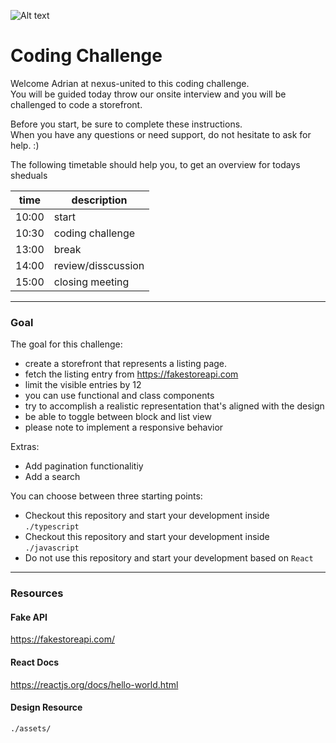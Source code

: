 ![Alt text](https://octodex.github.com/images/dojocat.jpg)

# Coding Challenge

Welcome Adrian at nexus-united to this coding challenge.<br />
You will be guided today throw our onsite interview and you will be challenged to code a storefront.

Before you start, be sure to complete these instructions.<br />
When you have any questions or need support, do not hesitate to ask for help. :)

The following timetable should help you, to get an overview for todays sheduals

|time|description|
|---|---|
|10:00|start|
|10:30|coding challenge|
|13:00|break|
|14:00|review/disscussion|
|15:00|closing meeting|

---

### Goal
The goal for this challenge:
- create a storefront that represents a listing page.
- fetch the listing entry from https://fakestoreapi.com
- limit the visible entries by 12
- you can use functional and class components
- try to accomplish a realistic representation that's aligned with the design
- be able to toggle between block and list view
- please note to implement a responsive behavior

Extras:
- Add pagination functionalitiy
- Add a search 

You can choose between three starting points:
- Checkout this repository and start your development inside `./typescript`
- Checkout this repository and start your development inside `./javascript`
- Do not use this repository and start your development based on `React`

---

### Resources

#### Fake API
https://fakestoreapi.com/

#### React Docs
https://reactjs.org/docs/hello-world.html

#### Design Resource
`./assets/`
